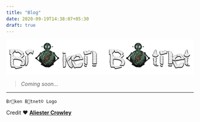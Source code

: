 ```yaml
---
title: "Blog"
date: 2020-09-19T14:38:07+05:30
draft: true
---
```

![rE-Bo0t.bx1](/img/banner.png)
>*Coming soon...*
---
`Br🤖ken B🤖tnet© Logo`

Credit ❤️ **[Aliester Crowley](https://www.youtube.com/AliesterCrowley)**